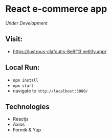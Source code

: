 # React e-commerce app 
*Under Development*

## Visit:
- https://lustrous-clafoutis-8e6f13.netlify.app/

## Local Run:
- ```npm install```
- ```npm start```
- navigate to ```http://localhost:3000/```

## Technologies
- Reactjs
- Axios
- Formik & Yup
